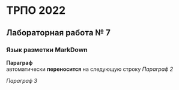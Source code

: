 ТРПО 2022
=========

Лабораторная работа № 7
--------------------------

### Язык разметки MarkDown

**Параграф**  
автоматически __переносится__ на следующую строку
*Параграф 2*

_Параграф 3_
